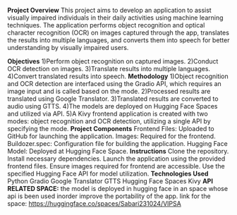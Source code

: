 **Project Overview**
This project aims to develop an application to assist visually impaired individuals in their daily activities using machine learning techniques. The application performs object recognition and optical character recognition (OCR) on images captured through the app, translates the results into multiple languages, and converts them into speech for better understanding by visually impaired users.

**Objectives**
1)Perform object recognition on captured images.
2)Conduct OCR detection on images.
3)Translate results into multiple languages.
4)Convert translated results into speech.
**Methodology**
1)Object recognition and OCR detection are interfaced using the Gradio API, which requires an image input and is called based on the mode.
2)Processed results are translated using Google Translator.
3)Translated results are converted to audio using GTTS.
4)The models are deployed on Hugging Face Spaces and utilized via API.
5)A Kivy frontend application is created with two modes: object recognition and OCR detection, utilizing a single API by specifying the mode.
**Project Components**
Frontend Files: Uploaded to GitHub for launching the application.
Images: Required for the frontend.
Buildozer.spec: Configuration file for building the application.
Hugging Face Model: Deployed at Hugging Face Space.
**Instructions**
Clone the repository.
Install necessary dependencies.
Launch the application using the provided frontend files.
Ensure images required for frontend are accessible.
Use the specified Hugging Face API for model utilization.
**Technologies Used**
Python
Gradio
Google Translator
GTTS
Hugging Face Spaces
Kivy
**API RELATED SPACE:**
the model is deployed in hugging face in an space whose api is been used inorder improve the portability of the app.
link for the space: https://huggingface.co/spaces/Sabari231024/VIPSA
